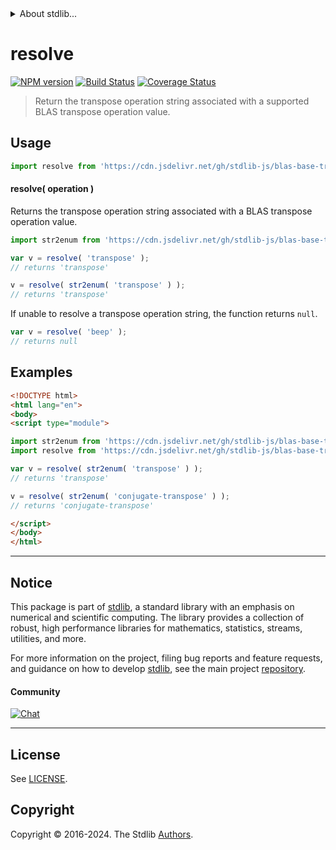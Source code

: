 <!--

@license Apache-2.0

Copyright (c) 2024 The Stdlib Authors.

Licensed under the Apache License, Version 2.0 (the "License");
you may not use this file except in compliance with the License.
You may obtain a copy of the License at

   http://www.apache.org/licenses/LICENSE-2.0

Unless required by applicable law or agreed to in writing, software
distributed under the License is distributed on an "AS IS" BASIS,
WITHOUT WARRANTIES OR CONDITIONS OF ANY KIND, either express or implied.
See the License for the specific language governing permissions and
limitations under the License.

-->


<details>
  <summary>
    About stdlib...
  </summary>
  <p>We believe in a future in which the web is a preferred environment for numerical computation. To help realize this future, we've built stdlib. stdlib is a standard library, with an emphasis on numerical and scientific computation, written in JavaScript (and C) for execution in browsers and in Node.js.</p>
  <p>The library is fully decomposable, being architected in such a way that you can swap out and mix and match APIs and functionality to cater to your exact preferences and use cases.</p>
  <p>When you use stdlib, you can be absolutely certain that you are using the most thorough, rigorous, well-written, studied, documented, tested, measured, and high-quality code out there.</p>
  <p>To join us in bringing numerical computing to the web, get started by checking us out on <a href="https://github.com/stdlib-js/stdlib">GitHub</a>, and please consider <a href="https://opencollective.com/stdlib">financially supporting stdlib</a>. We greatly appreciate your continued support!</p>
</details>

# resolve

[![NPM version][npm-image]][npm-url] [![Build Status][test-image]][test-url] [![Coverage Status][coverage-image]][coverage-url] <!-- [![dependencies][dependencies-image]][dependencies-url] -->

> Return the transpose operation string associated with a supported BLAS transpose operation value.

<!-- Section to include introductory text. Make sure to keep an empty line after the intro `section` element and another before the `/section` close. -->

<section class="intro">

</section>

<!-- /.intro -->

<!-- Package usage documentation. -->



<section class="usage">

## Usage

```javascript
import resolve from 'https://cdn.jsdelivr.net/gh/stdlib-js/blas-base-transpose-operation-resolve-str@esm/index.mjs';
```

#### resolve( operation )

Returns the transpose operation string associated with a BLAS transpose operation value.

```javascript
import str2enum from 'https://cdn.jsdelivr.net/gh/stdlib-js/blas-base-transpose-operation-str2enum@esm/index.mjs';

var v = resolve( 'transpose' );
// returns 'transpose'

v = resolve( str2enum( 'transpose' ) );
// returns 'transpose'
```

If unable to resolve a transpose operation string, the function returns `null`.

```javascript
var v = resolve( 'beep' );
// returns null
```

</section>

<!-- /.usage -->

<!-- Package usage notes. Make sure to keep an empty line after the `section` element and another before the `/section` close. -->

<section class="notes">

</section>

<!-- /.notes -->

<!-- Package usage examples. -->

<section class="examples">

## Examples

<!-- eslint no-undef: "error" -->

```html
<!DOCTYPE html>
<html lang="en">
<body>
<script type="module">

import str2enum from 'https://cdn.jsdelivr.net/gh/stdlib-js/blas-base-transpose-operation-str2enum@esm/index.mjs';
import resolve from 'https://cdn.jsdelivr.net/gh/stdlib-js/blas-base-transpose-operation-resolve-str@esm/index.mjs';

var v = resolve( str2enum( 'transpose' ) );
// returns 'transpose'

v = resolve( str2enum( 'conjugate-transpose' ) );
// returns 'conjugate-transpose'

</script>
</body>
</html>
```

</section>

<!-- /.examples -->

<!-- Section to include cited references. If references are included, add a horizontal rule *before* the section. Make sure to keep an empty line after the `section` element and another before the `/section` close. -->

<section class="references">

</section>

<!-- /.references -->

<!-- Section for related `stdlib` packages. Do not manually edit this section, as it is automatically populated. -->

<section class="related">

</section>

<!-- /.related -->

<!-- Section for all links. Make sure to keep an empty line after the `section` element and another before the `/section` close. -->


<section class="main-repo" >

* * *

## Notice

This package is part of [stdlib][stdlib], a standard library with an emphasis on numerical and scientific computing. The library provides a collection of robust, high performance libraries for mathematics, statistics, streams, utilities, and more.

For more information on the project, filing bug reports and feature requests, and guidance on how to develop [stdlib][stdlib], see the main project [repository][stdlib].

#### Community

[![Chat][chat-image]][chat-url]

---

## License

See [LICENSE][stdlib-license].


## Copyright

Copyright &copy; 2016-2024. The Stdlib [Authors][stdlib-authors].

</section>

<!-- /.stdlib -->

<!-- Section for all links. Make sure to keep an empty line after the `section` element and another before the `/section` close. -->

<section class="links">

[npm-image]: http://img.shields.io/npm/v/@stdlib/blas-base-transpose-operation-resolve-str.svg
[npm-url]: https://npmjs.org/package/@stdlib/blas-base-transpose-operation-resolve-str

[test-image]: https://github.com/stdlib-js/blas-base-transpose-operation-resolve-str/actions/workflows/test.yml/badge.svg?branch=v0.1.0
[test-url]: https://github.com/stdlib-js/blas-base-transpose-operation-resolve-str/actions/workflows/test.yml?query=branch:v0.1.0

[coverage-image]: https://img.shields.io/codecov/c/github/stdlib-js/blas-base-transpose-operation-resolve-str/main.svg
[coverage-url]: https://codecov.io/github/stdlib-js/blas-base-transpose-operation-resolve-str?branch=main

<!--

[dependencies-image]: https://img.shields.io/david/stdlib-js/blas-base-transpose-operation-resolve-str.svg
[dependencies-url]: https://david-dm.org/stdlib-js/blas-base-transpose-operation-resolve-str/main

-->

[chat-image]: https://img.shields.io/gitter/room/stdlib-js/stdlib.svg
[chat-url]: https://app.gitter.im/#/room/#stdlib-js_stdlib:gitter.im

[stdlib]: https://github.com/stdlib-js/stdlib

[stdlib-authors]: https://github.com/stdlib-js/stdlib/graphs/contributors

[umd]: https://github.com/umdjs/umd
[es-module]: https://developer.mozilla.org/en-US/docs/Web/JavaScript/Guide/Modules

[deno-url]: https://github.com/stdlib-js/blas-base-transpose-operation-resolve-str/tree/deno
[deno-readme]: https://github.com/stdlib-js/blas-base-transpose-operation-resolve-str/blob/deno/README.md
[umd-url]: https://github.com/stdlib-js/blas-base-transpose-operation-resolve-str/tree/umd
[umd-readme]: https://github.com/stdlib-js/blas-base-transpose-operation-resolve-str/blob/umd/README.md
[esm-url]: https://github.com/stdlib-js/blas-base-transpose-operation-resolve-str/tree/esm
[esm-readme]: https://github.com/stdlib-js/blas-base-transpose-operation-resolve-str/blob/esm/README.md
[branches-url]: https://github.com/stdlib-js/blas-base-transpose-operation-resolve-str/blob/main/branches.md

[stdlib-license]: https://raw.githubusercontent.com/stdlib-js/blas-base-transpose-operation-resolve-str/main/LICENSE

</section>

<!-- /.links -->
